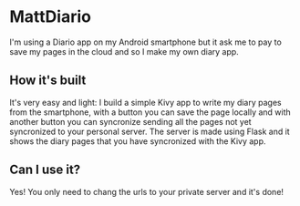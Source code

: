 # MattDiario

I'm using a Diario app on my Android smartphone but it ask me to pay to save my pages in the cloud and so I make my own diary app.

## How it's built

It's very easy and light: I build a simple Kivy app to write my diary pages from the smartphone, with a button you can save the page locally and with another button you can syncronize sending all the pages not yet syncronized to your personal server.
The server is made using Flask and it shows the diary pages that you have syncronized with the Kivy app.

## Can I use it?

Yes! You only need to chang the urls to your private server and it's done!